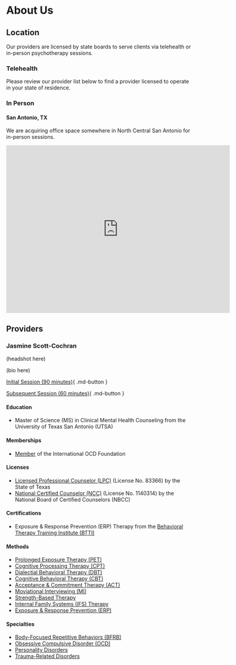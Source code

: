 # About Us

## Location

Our providers are licensed by state boards to serve clients via telehealth or in-person psychotherapy sessions.

### Telehealth

Please review our provider list below to find a provider licensed to operate in your state of residence.

### In Person

#### San Antonio, TX

We are acquiring office space somewhere in North Central San Antonio for in-person sessions.

<div class="google-map">
     <iframe src="https://www.google.com/maps/embed?pb=!1m14!1m12!1m3!1d5008.612064502143!2d-98.46383475274716!3d29.606315978697353!2m3!1f0!2f0!3f0!3m2!1i1024!2i768!4f13.1!5e1!3m2!1sen!2sus!4v1684766258471!5m2!1sen!2sus" width="600" height="450" style="border:0;" allowfullscreen="" loading="lazy" referrerpolicy="no-referrer-when-downgrade"></iframe>
</div>

## Providers

### Jasmine Scott-Cochran

(headshot here)

(bio here)

[Initial Session (90 minutes)](https://google.com){ .md-button }

[Subsequent Session (60 minutes)](https://google.com){ .md-button }

#### Education

- Master of Science (MS) in Clinical Mental Health Counseling from the University of Texas San Antonio (UTSA)

#### Memberships

- [Member](https://iocdf.org/providers/scott-cochran-jasmine-d/) of the International OCD Foundation

#### Licenses

- [Licensed Professional Counselor (LPC)](https://vo.licensing.hpc.texas.gov/datamart/searchByName.do) (License No. 83366) by the State of Texas
- [National Certified Counselor (NCC)](1140314) (License No. 1140314) by the National Board of Certified Counselors (NBCC)

#### Certifications

- Exposure & Response Prevention (ERP) Therapy from the [Behavioral Therapy Training Institute (BTTI)](https://iocdf.org/professionals/training-institute/btti/)

#### Methods

- [Prolonged Exposure Therapy (PET)](https://www.psychologytoday.com/us/therapy-types/prolonged-exposure-therapy)
- [Cognitive Processing Therapy (CPT)](https://www.psychologytoday.com/us/therapy-types/cognitive-processing-therapy)
- [Dialectial Behavioral Therapy (DBT)](https://www.psychologytoday.com/us/therapy-types/dialectical-behavior-therapy)
- [Cognitive Behavioral Therapy (CBT)](https://www.psychologytoday.com/us/basics/cognitive-behavioral-therapy)
- [Acceptance & Commitment Therapy (ACT)](https://www.psychologytoday.com/us/therapy-types/acceptance-and-commitment-therapy)
- [Moviational Interviewing (MI)](https://www.psychologytoday.com/us/therapy-types/motivational-interviewing)
- [Strength-Based Therapy](https://www.psychologytoday.com/us/therapy-types/strength-based-therapy)
- [Internal Family Systems (IFS) Therapy](https://www.psychologytoday.com/us/therapy-types/internal-family-systems-therapy) 
- [Exposure & Response Prevention (ERP)](https://www.psychologytoday.com/us/therapy-types/exposure-and-response-prevention)

#### Specialties

- [Body-Focused Repetitive Behaviors (BFRB)](https://www.psychologytoday.com/us/basics/body-focused-repetitive-behaviors)
- [Obsessive Compulsive Disorder (OCD)](https://www.psychologytoday.com/us/conditions/obsessive-compulsive-disorder)
- [Personality Disorders](https://www.psychiatry.org/patients-families/personality-disorders/what-are-personality-disorders)
- [Trauma-Related Disorders](https://www.psychologytoday.com/us/basics/trauma)
